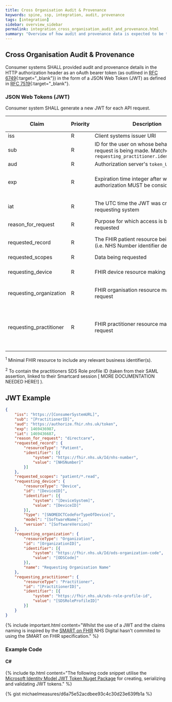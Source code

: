 ```yaml
---
title: Cross Organisation Audit & Provenance
keywords: spine, ssp, integration, audit, provenance
tags: [integration]
sidebar: overview_sidebar
permalink: integration_cross_organisation_audit_and_provenance.html
summary: "Overview of how audit and provenance data is expected to be transported over the Visitors and Migrants FHIR interfaces."
---
```


## Cross Organisation Audit & Provenance ##

Consumer systems SHALL provided audit and provenance details in the HTTP authorization header as an oAuth bearer token (as outlined in [RFC 6749](https://tools.ietf.org/html/rfc6749){:target="_blank"}) in the form of a JSON Web Token (JWT) as defined in [RFC 7519](https://tools.ietf.org/html/rfc7519){:target="_blank"}.

### JSON Web Tokens (JWT) ###

Consumer system SHALL generate a new JWT for each API request.

| Claim | Priority | Description | Fixed Value | Dynamic Value | Specification / Example |
|-------|----------|-------------|-------------|---------------|-------------------------|
| iss | R | Client systems issuer URI | No | Yes | |
| sub | R | ID for the user on whose behalf this request is being made. Matches `requesting_practitioner.identifier.value` | No | Yes | |
| aud | R | Authorization server's `token_URL` | `https://authorize.fhir.nhs.uk/token` | No | |
| exp | R | Expiration time integer after which this authorization MUST be considered invalid. | `exp` | (now + 5 minutes) UTC time in seconds | |
| iat | R | The UTC time the JWT was created by the requesting system | `iat` | now UTC time in seconds | |
| reason_for_request | R | Purpose for which access is being requested | `directcare` | No | |
| requested_record | R | The FHIR patient resource being requested (i.e. NHS Number identifier details) | No | FHIR Patient<sup>1</sup> | [Audit-Patient-1](Audit/StructureDefinitions/audit-patient-1.json) [(Example)](Audit/Examples/Patient.json) |
| requested_scopes | R | Data being requested | `patient/Observation.read` | No | |
| requesting_device | R | FHIR device resource making the request | No | FHIR Device<sup>1</sup> | [Audit-Device-1](Audit/StructureDefinitions/audit-device-1.json) [(Example)](Audit/Examples/Device.json) |
| requesting_organization | R | FHIR organisation resource making the request | No | FHIR Organization<sup>1</sup> | [Audit-Organization-1](Audit/StructureDefinitions/audit-organization-1.json) [(Example)](Audit/Examples/Organization.json) |
| requesting_practitioner | R | FHIR practitioner resource making the request | No | FHIR Practitioner<sup>2</sup> | [Audit-Practitioner-1](Audit/StructureDefinitions/audit-practitioner-1.json) [(Example - smartcard)](Audit/Examples/Practitioner1a.json) <br /> [(Example - non-smartcard)](Audit/Examples/Practitioner1b.json)|

<sup>1</sup> Minimal FHIR resource to include any relevant business identifier(s).

<sup>2</sup> To contain the practitioners SDS Role profile ID (taken from their SAML assertion, linked to their Smartcard session [ MORE DOCUMENTATION NEEDED HERE!] ).

## JWT Example ##

```json
{
	"iss": "https://[ConsumerSystemURL]",
	"sub": "[PractitionerID]",
	"aud": "https://authorize.fhir.nhs.uk/token",
	"exp": 1469436987,
	"iat": 1469436687,
	"reason_for_request": "directcare",
	"requested_record": {
		"resourceType": "Patient",
		"identifier": [{
			"system": "https://fhir.nhs.uk/Id/nhs-number",
			"value": "[NHSNumber]"
		}]
	},
	"requested_scopes": "patient/*.read",
	"requesting_device": {
		"resourceType": "Device",
		"id": "[DeviceID]",
		"identifier": [{
			"system": "[DeviceSystem]",
			"value": "[DeviceID]"
		}],
		"type": "[SNOMEDCTCodeForTypeOfDevice]",
		"model": "[SoftwareName]",
		"version": "[SoftwareVersion]"
	},
	"requesting_organization": {
		"resourceType": "Organization",
		"id": "[OrganizationID]",
		"identifier": [{
			"system": "https://fhir.nhs.uk/Id/ods-organization-code",
			"value": "[ODSCode]"
		}],
		"name": "Requesting Organisation Name"
	},
	"requesting_practitioner": {
		"resourceType": "Practitioner",
		"id": "[PractitionerID]",
		"identifier": [{
			"system": "https://fhir.nhs.uk/sds-role-profile-id",
			"value": "[SDSRoleProfileID]"
		}]
	}
}
```

{% include important.html content="Whilst the use of a JWT and the claims naming is inspired by the [SMART on FHIR](https://github.com/smart-on-fhir/smart-on-fhir.github.io/wiki/cross-organizational-auth) NHS Digital hasn't commited to using the SMART on FHIR specification." %}

### Example Code ###

#### C# ####

{% include tip.html content="The following code snippet utilise the [Microsoft Identity Model JWT Token Nuget Package](https://www.nuget.org/packages/System.IdentityModel.Tokens.Jwt/) for creating, serializing and validating JWT tokens." %}

{% gist michaelmeasures/d6a75e52acdbee93c4c30d23e639fb1a %}

